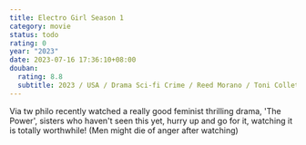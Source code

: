 ```yaml
---
title: Electro Girl Season 1
category: movie
status: todo
rating: 0
year: "2023"
date: 2023-07-16 17:36:10+08:00
douban:
  rating: 8.8
  subtitle: 2023 / USA / Drama Sci-fi Crime / Reed Morano / Toni Collette, Oriel Cavalo
---
```


Via tw philo recently watched a really good feminist thrilling drama, 'The Power', sisters who haven't seen this yet, hurry up and go for it, watching it is totally worthwhile! (Men might die of anger after watching)
